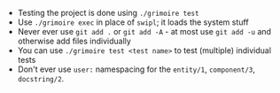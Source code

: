 - Testing the project is done using `./grimoire test`
- Use `./grimoire exec` in place of `swipl`; it loads the system stuff
- Never ever use `git add .` or `git add -A` - at most use `git add -u` and otherwise add files individually
- You can use `./grimoire test <test name>` to test (multiple) individual tests
- Don't ever use `user:` namespacing for the `entity/1`, `component/3`, `docstring/2`.